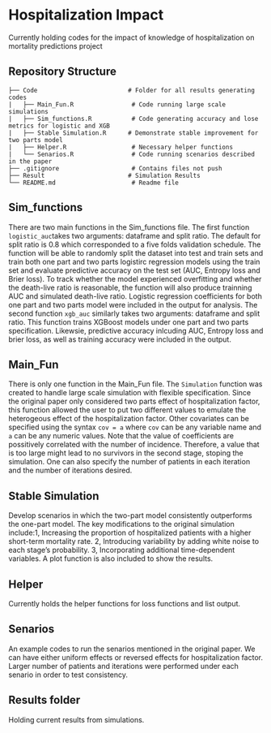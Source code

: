 # Hospitalization Impact
 Currently holding codes for the impact of knowledge of hospitalization on mortality predictions project
 
 ## Repository Structure
```
├── Code                         # Folder for all results generating codes
|   ├── Main_Fun.R                # Code running large scale simulations
|   ├── Sim_functions.R           # Code generating accuracy and lose metrics for logistic and XGB
|   ├── Stable Simulation.R      # Demonstrate stable improvement for two parts model
|   ├── Helper.R                  # Necessary helper functions 
|   └── Senarios.R                # Code running scenarios described in the paper
├── .gitignore                    # Contains files not push
├── Result                       # Simulation Results
└── README.md                     # Readme file
``` 
## Sim_functions
There are two main functions in the Sim_functions file. The first function `logistic_auc`takes two arguments: dataframe and split ratio. The default for split ratio is 0.8 which corresponded to a five folds validation schedule. The function will be able to randomly split the dataset into test and train sets and train both one part and two parts logistirc regression models using the train set and evaluate predictive accuracy on the test set (AUC, Entropy loss and Brier loss). To track whether the model experienced overfitting and whether the death-live ratio is reasonable, the function will also produce trainning AUC and simulated death-live ratio. Logistic regression coefficients for both one part and two parts model were included in the output for analysis. The second function `xgb_auc` similarly takes two arguments: dataframe and split ratio. This function trains XGBoost models under one part and two parts specification. Likewsie, predictive accuracy inlcuding AUC, Entropy loss and brier loss, as well as training accuracy were included in the output.

## Main_Fun
There is only one function in the Main_Fun file. The `Simulation` function was created to handle large scale simulation with flexible specification. Since the original paper only considered two parts effect of hospitalization factor, this function allowed the user to put two different values to emulate the heterogeous effect of the hospitalization factor. Other covariates can be specified using the syntax `cov = a` where `cov` can be any variable name and `a` can be any numeric values. Note that the value of coefficients are possitively correlated with the number of incidence. Therefore, a value that is too large might lead to no survivors in the second stage, stoping the simulation. One can also specify the number of patients in each iteration and the number of iterations desired.

## Stable Simulation
Develop scenarios in which the two-part model consistently outperforms the one-part model. The key modifications to the original simulation include:1, Increasing the proportion of hospitalized patients with a higher short-term mortality rate. 2, Introducing variability by adding white noise to each stage’s probability. 3, Incorporating additional time-dependent variables. A plot function is also included to show the results. 

## Helper
Currently holds the helper functions for loss functions and list output.

## Senarios
An example codes to run the senarios mentioned in the original paper. We can have either uniform effects or reversed effects for hospitalization factor. Larger number of patients and iterations were performed under each senario in order to test consistency.

## Results folder
Holding current results from simulations.
